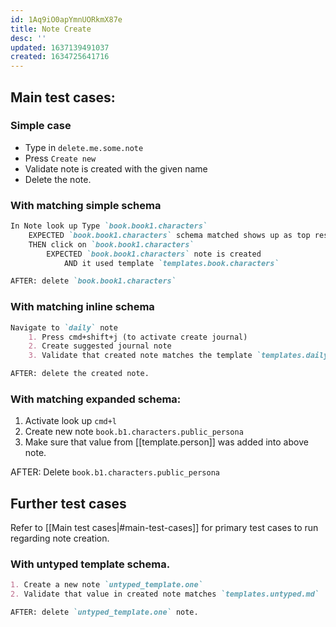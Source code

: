```yaml
---
id: 1Aq9iO0apYmnUORkmX87e
title: Note Create
desc: ''
updated: 1637139491037
created: 1634725641716
---
```


## Main test cases:
### Simple case
* Type in `delete.me.some.note`
* Press `Create new`
* Validate note is created with the given name
* Delete the note.

### With matching simple schema
```md
In Note look up Type `book.book1.characters`
    EXPECTED `book.book1.characters` schema matched shows up as top result
    THEN click on `book.book1.characters` 
        EXPECTED `book.book1.characters` note is created 
            AND it used template `templates.book.characters`

AFTER: delete `book.book1.characters`
```

### With matching inline schema
```md
Navigate to `daily` note
    1. Press cmd+shift+j (to activate create journal)
    2. Create suggested journal note
    3. Validate that created note matches the template `templates.daily`

AFTER: delete the created note.
```

### With matching expanded schema:
1. Activate look up `cmd+l`
2. Create new note `book.b1.characters.public_persona`
3. Make sure that value from [[template.person]] was added into above note.

AFTER: Delete `book.b1.characters.public_persona`

## Further test cases 
Refer to [[Main test cases|#main-test-cases]] for primary test cases to run regarding note creation. 

### With untyped template schema.
```md
1. Create a new note `untyped_template.one` 
2. Validate that value in created note matches `templates.untyped.md`

AFTER: delete `untyped_template.one` note. 
```
